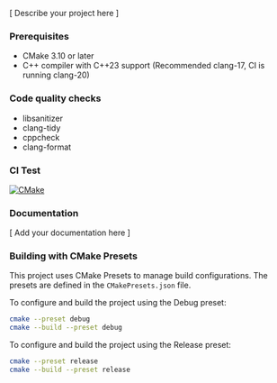 [ Describe your project here ]

### Prerequisites

- CMake 3.10 or later
- C++ compiler with C++23 support (Recommended clang-17, CI is running clang-20)

### Code quality checks

- libsanitizer
- clang-tidy
- cppcheck
- clang-format

### CI Test

[![CMake](https://github.com/zakaria1193/my_cpp_boilerplate/actions/workflows/cmake.yml/badge.svg)](https://github.com/zakaria1193/my_cpp_boilerplatmy_cpp_boilerplate/actions/workflows/cmake.yml)

### Documentation

[ Add your documentation here ]

### Building with CMake Presets

This project uses CMake Presets to manage build configurations. The presets are defined in the `CMakePresets.json` file.

To configure and build the project using the Debug preset:

```sh
cmake --preset debug
cmake --build --preset debug
```

To configure and build the project using the Release preset:

```sh
cmake --preset release
cmake --build --preset release
```
